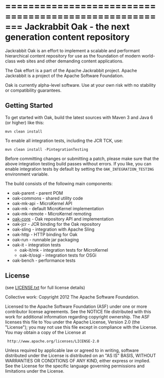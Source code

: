 =======================================================
Jackrabbit Oak - the next generation content repository
=======================================================

Jackrabbit Oak is an effort to implement a scalable and performant
hierarchical content repository for use as the foundation of modern
world-class web sites and other demanding content applications.

The Oak effort is a part of the Apache Jackrabbit project.
Apache Jackrabbit is a project of the Apache Software Foundation.

Oak is currently alpha-level software. Use at your own risk with no
stability or compatibility guarantees.

Getting Started
---------------

To get started with Oak, build the latest sources with
Maven 3 and Java 6 (or higher) like this:

    mvn clean install

To enable all integration tests, including the JCR TCK, use:

    mvn clean install -PintegrationTesting

Before committing changes or submitting a patch, please make sure that
the above integration testing build passes without errors. If you like,
you can enable integration tests by default by setting the
`OAK_INTEGRATION_TESTING` environment variable.

The build consists of the following main components:

  - oak-parent    - parent POM
  - oak-commons   - shared utility code
  - oak-mk-api    - MicroKernel API
  - oak-mk        - default MicroKernel implementation
  - oak-mk-remote - MicroKernel remoting
  - [oak-core][1] - Oak repository API and implementation
  - oak-jcr       - JCR binding for the Oak repository
  - oak-sling     - integration with Apache Sling
  - oak-http      - HTTP binding for Oak
  - oak-run       - runnable jar packaging
  - oak-it        - integration tests
    - oak-it/mk   - integration tests for MicroKernel
    - oak-it/osgi - integration tests for OSGi
  - oak-bench     - performance tests

  [1]: oak-core/README.md

License
-------

(see [LICENSE.txt](LICENSE.txt) for full license details)

Collective work: Copyright 2012 The Apache Software Foundation.

Licensed to the Apache Software Foundation (ASF) under one or more
contributor license agreements.  See the NOTICE file distributed with
this work for additional information regarding copyright ownership.
The ASF licenses this file to You under the Apache License, Version 2.0
(the "License"); you may not use this file except in compliance with
the License.  You may obtain a copy of the License at

     http://www.apache.org/licenses/LICENSE-2.0

Unless required by applicable law or agreed to in writing, software
distributed under the License is distributed on an "AS IS" BASIS,
WITHOUT WARRANTIES OR CONDITIONS OF ANY KIND, either express or implied.
See the License for the specific language governing permissions and
limitations under the License.
